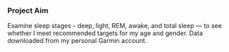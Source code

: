 ### Project Aim
Examine sleep stages - deep, light, REM, awake, and total sleep — to see whether I meet recommended targets for my age and gender.
Data downloaded from my personal Garmin account.

